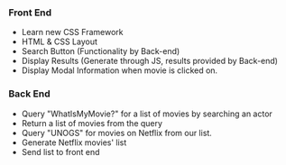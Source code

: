 <h3>Front End </h3>

* Learn new CSS Framework
* HTML & CSS Layout
* Search Button (Functionality by Back-end)
* Display Results (Generate through JS, results provided by Back-end)
* Display Modal Information when movie is clicked on.

<h3>Back End </h3>

* Query "WhatIsMyMovie?" for a list of movies by searching an actor
* Return a list of movies from the query
* Query "UNOGS" for movies on Netflix from our list.
* Generate Netflix movies' list
* Send list to front end